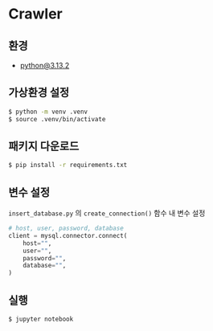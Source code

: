 # Crawler

## 환경
- python@3.13.2

## 가상환경 설정

```sh
$ python -m venv .venv
$ source .venv/bin/activate
```

## 패키지 다운로드

```sh
$ pip install -r requirements.txt
```

## 변수 설정

`insert_database.py` 의 `create_connection()` 함수 내 변수 설정

```py
# host, user, password, database
client = mysql.connector.connect(
    host="",
    user="",
    password="",
    database="",
)
```

## 실행

```sh
$ jupyter notebook
```